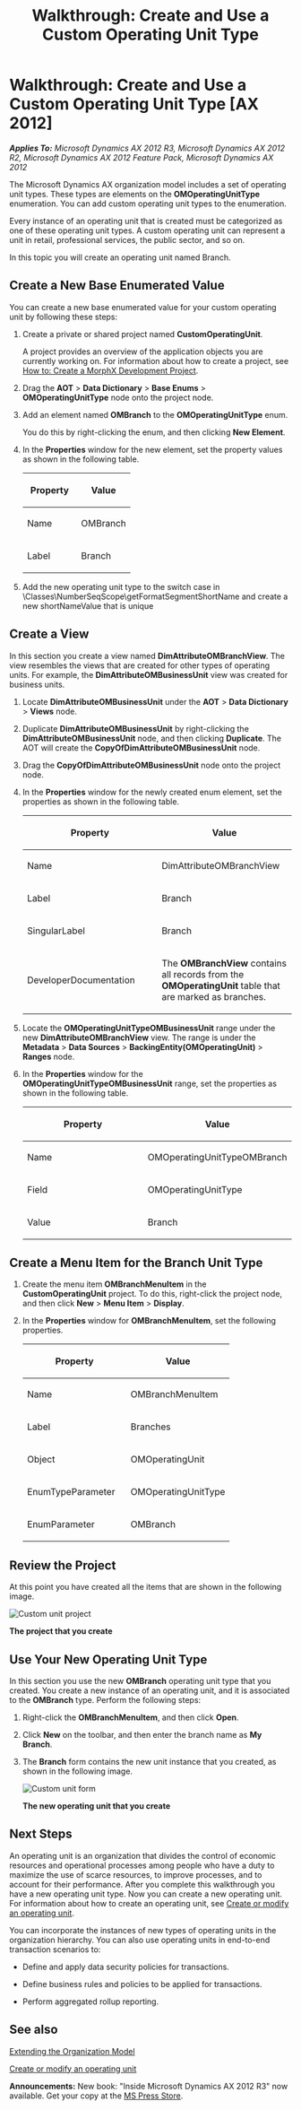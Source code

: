 ﻿---
title: 'Walkthrough: Create and Use a Custom Operating Unit Type'
TOCTitle: 'Walkthrough: Create and Use a Custom Operating Unit Type'
ms:assetid: b98eef46-fd24-4472-bf3d-b901f32a68b8
ms:mtpsurl: https://msdn.microsoft.com/en-us/library/Gg989762(v=AX.60)
ms:contentKeyID: 35405120
ms.date: 05/18/2015
mtps_version: v=AX.60
---

# Walkthrough: Create and Use a Custom Operating Unit Type [AX 2012]


_**Applies To:** Microsoft Dynamics AX 2012 R3, Microsoft Dynamics AX 2012 R2, Microsoft Dynamics AX 2012 Feature Pack, Microsoft Dynamics AX 2012_

The Microsoft Dynamics AX organization model includes a set of operating unit types. These types are elements on the **OMOperatingUnitType** enumeration. You can add custom operating unit types to the enumeration.

Every instance of an operating unit that is created must be categorized as one of these operating unit types. A custom operating unit can represent a unit in retail, professional services, the public sector, and so on.

In this topic you will create an operating unit named Branch.

## Create a New Base Enumerated Value

You can create a new base enumerated value for your custom operating unit by following these steps:

1.  Create a private or shared project named **CustomOperatingUnit**.
    
    A project provides an overview of the application objects you are currently working on. For information about how to create a project, see [How to: Create a MorphX Development Project](how-to-create-a-morphx-development-project.md).

2.  Drag the **AOT** \> **Data Dictionary** \> **Base Enums** \> **OMOperatingUnitType** node onto the project node.

3.  Add an element named **OMBranch** to the **OMOperatingUnitType** enum.
    
    You do this by right-clicking the enum, and then clicking **New Element**.

4.  In the **Properties** window for the new element, set the property values as shown in the following table.
    
    <table>
    <colgroup>
    <col style="width: 50%" />
    <col style="width: 50%" />
    </colgroup>
    <thead>
    <tr class="header">
    <th><p>Property</p></th>
    <th><p>Value</p></th>
    </tr>
    </thead>
    <tbody>
    <tr class="odd">
    <td><p>Name</p></td>
    <td><p>OMBranch</p></td>
    </tr>
    <tr class="even">
    <td><p>Label</p></td>
    <td><p>Branch</p></td>
    </tr>
    </tbody>
    </table>


5.  Add the new operating unit type to the switch case in \\Classes\\NumberSeqScope\\getFormatSegmentShortName and create a new shortNameValue that is unique

## Create a View

In this section you create a view named **DimAttributeOMBranchView**. The view resembles the views that are created for other types of operating units. For example, the **DimAttributeOMBusinessUnit** view was created for business units.

1.  Locate **DimAttributeOMBusinessUnit** under the **AOT** \> **Data Dictionary** \> **Views** node.

2.  Duplicate **DimAttributeOMBusinessUnit** by right-clicking the **DimAttributeOMBusinessUnit** node, and then clicking **Duplicate**. The AOT will create the **CopyOfDimAttributeOMBusinessUnit** node.

3.  Drag the **CopyOfDimAttributeOMBusinessUnit** node onto the project node.

4.  In the **Properties** window for the newly created enum element, set the properties as shown in the following table.
    
    <table>
    <colgroup>
    <col style="width: 50%" />
    <col style="width: 50%" />
    </colgroup>
    <thead>
    <tr class="header">
    <th><p>Property</p></th>
    <th><p>Value</p></th>
    </tr>
    </thead>
    <tbody>
    <tr class="odd">
    <td><p>Name</p></td>
    <td><p>DimAttributeOMBranchView</p></td>
    </tr>
    <tr class="even">
    <td><p>Label</p></td>
    <td><p>Branch</p></td>
    </tr>
    <tr class="odd">
    <td><p>SingularLabel</p></td>
    <td><p>Branch</p></td>
    </tr>
    <tr class="even">
    <td><p>DeveloperDocumentation</p></td>
    <td><p>The <strong>OMBranchView</strong> contains all records from the <strong>OMOperatingUnit</strong> table that are marked as branches.</p></td>
    </tr>
    </tbody>
    </table>


5.  Locate the **OMOperatingUnitTypeOMBusinessUnit** range under the new **DimAttributeOMBranchView** view. The range is under the **Metadata** \> **Data Sources** \> **BackingEntity(OMOperatingUnit)** \> **Ranges** node.

6.  In the **Properties** window for the **OMOperatingUnitTypeOMBusinessUnit** range, set the properties as shown in the following table.
    
    <table>
    <colgroup>
    <col style="width: 50%" />
    <col style="width: 50%" />
    </colgroup>
    <thead>
    <tr class="header">
    <th><p>Property</p></th>
    <th><p>Value</p></th>
    </tr>
    </thead>
    <tbody>
    <tr class="odd">
    <td><p>Name</p></td>
    <td><p>OMOperatingUnitTypeOMBranch</p></td>
    </tr>
    <tr class="even">
    <td><p>Field</p></td>
    <td><p>OMOperatingUnitType</p></td>
    </tr>
    <tr class="odd">
    <td><p>Value</p></td>
    <td><p>Branch</p></td>
    </tr>
    </tbody>
    </table>


## Create a Menu Item for the Branch Unit Type

1.  Create the menu item **OMBranchMenuItem** in the **CustomOperatingUnit** project. To do this, right-click the project node, and then click **New** \> **Menu Item** \> **Display**.

2.  In the **Properties** window for **OMBranchMenuItem**, set the following properties.
    
    <table>
    <colgroup>
    <col style="width: 50%" />
    <col style="width: 50%" />
    </colgroup>
    <thead>
    <tr class="header">
    <th><p>Property</p></th>
    <th><p>Value</p></th>
    </tr>
    </thead>
    <tbody>
    <tr class="odd">
    <td><p>Name</p></td>
    <td><p>OMBranchMenuItem</p></td>
    </tr>
    <tr class="even">
    <td><p>Label</p></td>
    <td><p>Branches</p></td>
    </tr>
    <tr class="odd">
    <td><p>Object</p></td>
    <td><p>OMOperatingUnit</p></td>
    </tr>
    <tr class="even">
    <td><p>EnumTypeParameter</p></td>
    <td><p>OMOperatingUnitType</p></td>
    </tr>
    <tr class="odd">
    <td><p>EnumParameter</p></td>
    <td><p>OMBranch</p></td>
    </tr>
    </tbody>
    </table>


## Review the Project

At this point you have created all the items that are shown in the following image.

![Custom unit project](images/Gg989762.AOTOrgMCustUnitProj(en-us,AX.60).jpg "Custom unit project")

**The project that you create**

## Use Your New Operating Unit Type

In this section you use the new **OMBranch** operating unit type that you created. You create a new instance of an operating unit, and it is associated to the **OMBranch** type. Perform the following steps:

1.  Right-click the **OMBranchMenuItem**, and then click **Open**.

2.  Click **New** on the toolbar, and then enter the branch name as **My Branch**.

3.  The **Branch** form contains the new unit instance that you created, as shown in the following image.
    
    ![Custom unit form](images/Gg989762.AOTOrgMCustUnitCreateForm(en-us,AX.60).jpg "Custom unit form")
    
    **The new operating unit that you create**

## Next Steps

An operating unit is an organization that divides the control of economic resources and operational processes among people who have a duty to maximize the use of scarce resources, to improve processes, and to account for their performance. After you complete this walkthrough you have a new operating unit type. Now you can create a new operating unit. For information about how to create an operating unit, see [Create or modify an operating unit](https://msdn.microsoft.com/en-us/library/hh209234\(v=ax.60\)).

You can incorporate the instances of new types of operating units in the organization hierarchy. You can also use operating units in end-to-end transaction scenarios to:

  - Define and apply data security policies for transactions.

  - Define business rules and policies to be applied for transactions.

  - Perform aggregated rollup reporting.

## See also

[Extending the Organization Model](extending-the-organization-model.md)

[Create or modify an operating unit](https://msdn.microsoft.com/en-us/library/hh209234\(v=ax.60\))

  
**Announcements:** New book: "Inside Microsoft Dynamics AX 2012 R3" now available. Get your copy at the [MS Press Store](https://www.microsoftpressstore.com/store/inside-microsoft-dynamics-ax-2012-r3-9780735685109).

